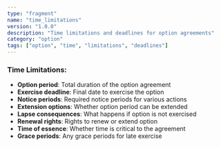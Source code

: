 ```yaml
---
type: "fragment"
name: "time_limitations"
version: "1.0.0"
description: "Time limitations and deadlines for option agreements"
category: "option"
tags: ["option", "time", "limitations", "deadlines"]
---
```


### Time Limitations:
- **Option period**: Total duration of the option agreement
- **Exercise deadline**: Final date to exercise the option
- **Notice periods**: Required notice periods for various actions
- **Extension options**: Whether option period can be extended
- **Lapse consequences**: What happens if option is not exercised
- **Renewal rights**: Rights to renew or extend option
- **Time of essence**: Whether time is critical to the agreement
- **Grace periods**: Any grace periods for late exercise
